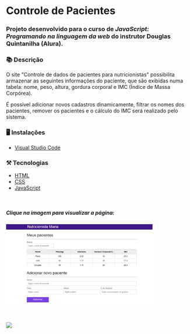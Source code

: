 # Controle de Pacientes

### Projeto desenvolvido para o curso de *JavaScript: Programando na linguagem da web* do instrutor Douglas Quintanilha (Alura). 


### 📚  Descrição

O site "Controle de dados de pacientes para nutricionistas" possibilita armazenar as seguintes informações do paciente, que são exibidas numa tabela: nome, peso, altura, gordura corporal e IMC (Índice de Massa Corpórea).

É possível adicionar novos cadastros dinamicamente, filtrar os nomes dos pacientes, remover os pacientes e o cálculo do IMC será realizado pelo sistema.


### 🖥️  Instalações

- [Visual Studio Code](https://code.visualstudio.com/download)

### ⚒️  Tecnologias

- [HTML](https://developer.mozilla.org/en-US/docs/Web/HTML)
- [CSS](https://developer.mozilla.org/en-US/docs/Web/CSS)
- [JavaScript](https://developer.mozilla.org/en-US/docs/Web/JavaScript)

&nbsp;

##### Clique na imagem para visualizar a página:


[<img src="image/site.png" alt="Foto do site controle de pacientes" width="80%"/>](https://controle-de-pacientes.claudinha.repl.co/)

&nbsp;


<a href="https://www.linkedin.com/in/claudia-nogueira-dos-anjos-b71726215/" target="_blank">
        <img src="https://img.shields.io/badge/claudiaanjos-%230077B5.svg?&style=for-the-badge&logo=linkedin&logoColor=white&link=mailto:https://www.linkedin.com/in/claudia-nogueira-dos-anjos-093407180/">
</a>

